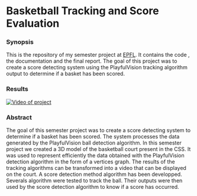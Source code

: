 
# Basketball Tracking and Score Evaluation

### Synopsis

This is the repository of my semester project at [EPFL](www.epfl.ch). It contains the code
, the documentation and the final report.
The goal of this project was to create a score detecting system using the PlayfulVision tracking algorithm output
to determine if a basket has been scored.

### Results

[![Video of project](https://i.vimeocdn.com/video/550646725_640.jpg)](https://vimeo.com/151012795)

### Abstract

The goal of this semester project was to create a score detecting system to determine if a
basket has been scored. The system processes the data generated by the PlayfulVision ball
detection algorithm.
In this semester project we created a 3D model of the basketball court present in the
CSS. It was used to represent efficiently the data obtained with the PlayfulVision detection
algorithm in the form of a vertices graph. The results of the tracking algorithms can be
transformed into a video that can be displayed on the court. A score detection method
algorithm has been developped. Severals algorithm were tested to track the ball. Their
outputs were then used by the score detection algorithm to know if a score has occurred.

